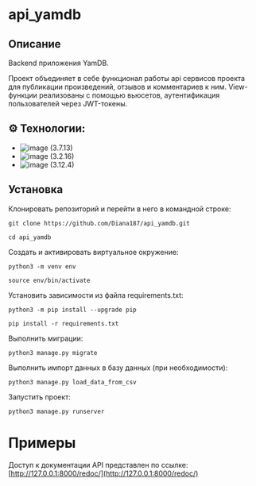 # api_yamdb
## Описание
Backend приложения YamDB.

Проект объединяет в себе функционал работы api сервисов проекта для публикации произведений,
отзывов и комментариев к ним. 
View-функции реализованы с помощью вьюсетов, аутентификация пользователей через JWT-токены.

## ⚙️ Технологии:

- ![image](https://img.shields.io/badge/Python-FFD43B?style=for-the-badge&logo=python&logoColor=blue) (3.7.13)
- ![image](https://img.shields.io/badge/Django-092E20?style=for-the-badge&logo=django&logoColor=green) (3.2.16)
- ![image](https://img.shields.io/badge/django%20rest-ff1709?style=for-the-badge&logo=django&logoColor=white) (3.12.4)

## Установка

Клонировать репозиторий и перейти в него в командной строке:
```
git clone https://github.com/Diana187/api_yamdb.git
```
```
cd api_yamdb
```
Cоздать и активировать виртуальное окружение:
```
python3 -m venv env
```
```
source env/bin/activate
```
Установить зависимости из файла requirements.txt:
```
python3 -m pip install --upgrade pip
```
```
pip install -r requirements.txt
```
Выполнить миграции:
```
python3 manage.py migrate
```
Выполнить импорт данных в базу данных (при необходимости):
```
python3 manage.py load_data_from_csv
```
Запустить проект:
```
python3 manage.py runserver
```

# Примеры
Доступ к документации API представлен по ссылке:
[http://127.0.0.1:8000/redoc/](http://127.0.0.1:8000/redoc/)
